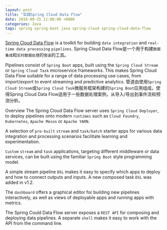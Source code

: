 ```yaml
---
layout: post
title: "实践Spring Cloud Data Flow"
date: 2018-09-25 11:08:00 +0800
categories: Java
tags: spring spring-boot java spring-cloud spring-cloud-data-flow
---
```


[Spring Cloud Data Flow](https://cloud.spring.io/spring-cloud-dataflow) is a toolkit for building `data integration` and `real-time data processing` `pipelines`.
Spring Cloud Data Flow是一个用于构建`数据集成`和`实时数据处理`的`管道`的工具。

Pipelines consist of `Spring Boot` apps, built using the `Spring Cloud Stream` or `Spring Cloud Task` microservice frameworks. This makes Spring Cloud Data Flow suitable for a range of data processing use cases, from import/export to event streaming and predictive analytics.
管道由使用`Spring Cloud Stream`或`Spring Cloud Task`微服务框架构建的`Spring Boot`应用组成。使得Spring Cloud Data Flow适用于一些数据处理案例，从导入/导出到事件流和预测分析。

Overview
The Spring Cloud Data Flow server uses `Spring Cloud Deployer`, to deploy pipelines onto modern `runtimes` such as `Cloud Foundry`, `Kubernetes`, `Apache Mesos` or `Apache YARN`.

A selection of `pre-built` `stream` and `task/batch` starter apps for various data integration and processing scenarios facilitate learning and experimentation.

`Custom` `stream` and `task` applications, targeting different middleware or data services, can be built using the familiar `Spring Boot` style programming model.

A simple stream pipeline `DSL` makes it easy to specify which apps to deploy and how to connect outputs and inputs. A new composed task `DSL` was added in v1.2.

The `dashboard` offers a graphical editor for building new pipelines interactively, as well as views of deployable apps and running apps with metrics.

The Spring Could Data Flow server exposes a `REST API` for composing and deploying data pipelines. A separate `shell` makes it easy to work with the API from the command line.